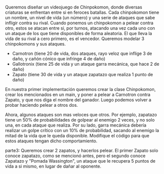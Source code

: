 Queremos diseñar un videojuego de Chinpokomon, donde diversas criaturas se enfrentan entre si en feroces batallas.
Cada chinpokomon tiene un nombre, un nivel de vida (un número) y una serie de ataques que sabe infligir contra su rival.
Cuando ponemos un chinpokomon a pelear contra otro, estos se atacan entre si, por turnos, atacando una vez cada uno con
un ataque de los que tiene disponibles de forma aleatoria. El que lleva la vida de su rival a cero primero,
es el vencedor.
Queremos modelar 3 chinpokomons y sus ataques.
* Carnotron (tiene 20 de vida, dos ataques, rayo veloz que inflige 3 de daño, y cañón cónico que infringe 4 de daño)
* Gallotronix (tiene 25 de vida y un ataque garra mecánica, que hace 2 de daño)
* Zapato (tiene 30 de vida y un ataque zapatazo que realiza 1 punto de daño)

En nuestra primer implementación queremos crear la clase Chinpokomon, crear los mencionados en un main, y poner
a pelear a Carnotron contra Zapato, y que nos diga el nombre del ganador. Luego podemos volver a probar haciendo
pelear a otros dos.

Ahora, algunos ataques son mas veloces que otros. Por ejemplo, zapatazo tiene un 50% de probabilidades de golpear al
enemigo 2 veces, y no solo una, en cada ataque que realiza. Por su lado, garra mecánica debería realizar un golpe
crítico con un 10% de probabilidad, sacando al enemigo la mitad de la vida que le queda disponible.
Modifique el código para que estos ataques tengan dicho comportamiento.

parte3: Queremos crear 2 zapatos, y hacerlos pelear. El primer Zapato solo conoce zapatazo, como se mencionó antes,
pero el segundo conoce Zapatazo y "Pomada Wassington", un ataque que le recupera 5 puntos de vida a si mismo,
en lugar de dañar al oponente.